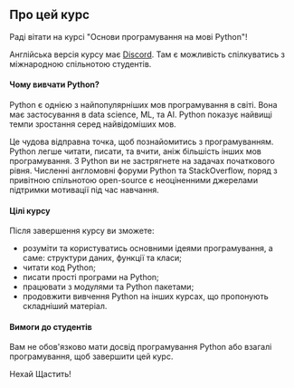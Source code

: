 ## Про цей курс

Раді вітати на курсі "Основи програмування на мові Python"!

Англійська версія курсу має [Discord](https://discord.gg/aU6qvN5weS). Там є можливість спілкуватись з міжнародною спільнотою студентів.

#### Чому вивчати Python?

Python є однією з найпопулярніших мов програмування в світі.
Вона має застосування в data science, ML, та AI. Python показує найвищі темпи зростання серед найвідоміших мов.

Це чудова відправна точка, щоб познайомитись з програмуванням.
Python легше читати, писати, та вчити, аніж більшість інших мов програмування.
З Python ви не застрягнете на задачах початкового рівня.
Численні англомовні форуми Python та StackOverflow, поряд з привітною спільнотою open-source є неоціненними джерелами підтримки мотивації під час навчання.

#### Цілі курсу

Після завершення курсу ви зможете:

- розуміти та користуватись основними ідеями програмування, а саме: структури даних, функції та класи;
- читати код Python;
- писати прості програми на Python;
- працювати з модулями та Python пакетами;
- продовжити вивчення Python на інших курсах, що пропонують складніший матеріал.

#### Вимоги до студентів

Вам не обов'язково мати досвід програмування Python або взагалі програмування, щоб завершити цей курс.

Нехай Щастить!
